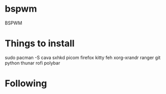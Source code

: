 # bspwm
BSPWM
# Things to install
sudo pacman -S cava sxhkd picom firefox kitty feh xorg-xrandr ranger git python thunar rofi polybar

# Following
